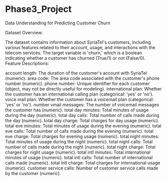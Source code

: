 # Phase3_Project
Data Understanding for Predicting Customer Churn

Dataset Overview:

The dataset contains information about SyriaTel's customers, including various features related to their account, usage, and interactions with the telecom services.
The target variable is 'churn,' which is a boolean indicating whether a customer has churned (True/1) or not (False/0).
Feature Descriptions:

account length: The duration of the customer's account with SyriaTel (numeric).
area code: The area code associated with the customer's phone number (numeric).
phone number: Unique identifier for each customer (object, may not be directly useful for modeling).
international plan: Whether the customer has an international calling plan (categorical: 'yes' or 'no').
voice mail plan: Whether the customer has a voicemail plan (categorical: 'yes' or 'no').
number vmail messages: The number of voicemail messages the customer has (numeric).
total day minutes: Total minutes of usage during the day (numeric).
total day calls: Total number of calls made during the day (numeric).
total day charge: Total charges for day usage (numeric).
total eve minutes: Total minutes of usage during the evening (numeric).
total eve calls: Total number of calls made during the evening (numeric).
total eve charge: Total charges for evening usage (numeric).
total night minutes: Total minutes of usage during the night (numeric).
total night calls: Total number of calls made during the night (numeric).
total night charge: Total charges for night usage (numeric).
total intl minutes: Total international minutes of usage (numeric).
total intl calls: Total number of international calls made (numeric).
total intl charge: Total charges for international usage (numeric).
customer service calls: Number of customer service calls made by the customer (numeric).